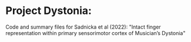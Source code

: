 # Project Dystonia: 

Code and summary files for Sadnicka et al (2022): "Intact finger representation within primary sensorimotor cortex of Musician’s Dystonia"

